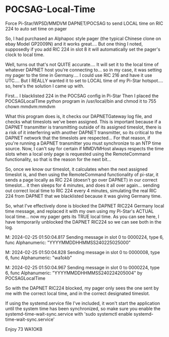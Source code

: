 # POCSAG-Local-Time
Force Pi-Star/WPSD/MMDVM DAPNET/POCSAG to send LOCAL time on RIC 224 to auto set time on pager

So, I had purchased an Alphapoc style pager (the typical Chinese clone on ebay Model GP2009N)
and it works great.... But one thing I noted, supposedly if you add RIC 224 in slot 8 it will automatically set the pager's clock to local time.

Well, turns out that's not QUITE accurate.... It will set it to the local time of whatever DAPNET host you're connecting to... so in my case, it was setting my pager to the time in Germany.... I could use RIC 216 and have it use UTC.... But I REALLY wanted it to set to LOCAL time of my Pi-Star hotspot.... so, here's the solution I came up with.

First... I blacklisted 224 in the POCSAG config in Pi-Star
Then I placed the POCSAGLocalTime python program in /usr/local/bin and chmod it to 755 chown mmdvm:mmdvm

What this program does is, it checks our DAPNETGateway log file, and checks what timeslots we've been assigned.  This is important because if a DAPNET transmitter is transmitting outside of its assigned timeslot, there is a risk of it interferring with another DAPNET transmitter, so its critical to the DAPNET network that the timeslots are respected... For that reason, if you're running a DAPNET transmitter you must synchronize to an NTP time source.  Now, I can't say for certain if MMDVMHost always respects the time slots when a local only page is requested using the RemoteCommand functionality, so that is the reason for the next bit...

So, once we know our timeslot, it calculates when the next assigned timeslot is, and then using the RemoteCommand functionality of pi-star, it sends a page locally as RIC 224 (doesn't go over DAPNET) in our correct timeslot... it then sleeps for 4 minutes, and does it all over again... sending out correct local time to RIC 224 every 4 minutes, simulating the real RIC 224 from DAPNET that we blacklisted because it was giving Germany time.

So, what I've effectively done is blocked the DAPNET RIC224 Germany local time message, and replaced it with my own using my Pi-Star's ACTUAL local time... 
now my pager gets its TRUE local time.   As you can see here, I have temporarily unblocked the DAPNET RIC224 so we can see both in the log.

M: 2024-02-25 01:50:04.817 Sending message in slot 0 to 0000224, type 6, func Alphanumeric: "YYYYMMDDHHMMSS240225025000"

M: 2024-02-25 01:50:04.828 Sending message in slot 0 to 0000008, type 6, func Alphanumeric: "wa1okb"

M: 2024-02-25 01:50:04.967 Sending message in slot 0 to 0000224, type 6, func Alphanumeric: "YYYYMMDDHHMMSS240224205004" by POCSAGLocalTime

So with the DAPNET RIC224 blocked, my pager only sees the one sent by me with the correct local time, and in the correct designated timeslot.

If using the systemd.service file I've included, it won't start the application until the system time has been synchronized, so make sure you enable the systemd-time-wait-sync.service with 'sudo systemctl enable systemd-time-wait-sync.service'

Enjoy
73
WA1OKB

